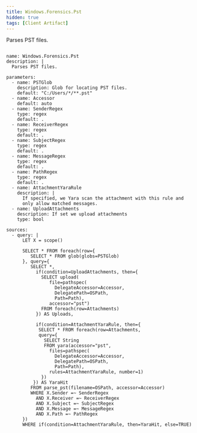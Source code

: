 ```yaml
---
title: Windows.Forensics.Pst
hidden: true
tags: [Client Artifact]
---
```


Parses PST files.


<pre><code class="language-yaml">
name: Windows.Forensics.Pst
description: |
  Parses PST files.

parameters:
  - name: PSTGlob
    description: Glob for locating PST files.
    default: "C:/Users/*/**.pst"
  - name: Accessor
    default: auto
  - name: SenderRegex
    type: regex
    default: .
  - name: ReceiverRegex
    type: regex
    default: .
  - name: SubjectRegex
    type: regex
    default: .
  - name: MessageRegex
    type: regex
    default: .
  - name: PathRegex
    type: regex
    default: .
  - name: AttachmentYaraRule
    description: |
      If specified, we Yara scan the attachment with this rule and
      only allow matched messages.
  - name: UploadAttachments
    description: If set we upload attachments
    type: bool

sources:
  - query: |
      LET X = scope()

      SELECT * FROM foreach(row={
         SELECT * FROM glob(globs=PSTGlob)
      }, query={
         SELECT *,
           if(condition=UploadAttachments, then={
             SELECT upload(
                file=pathspec(
                  DelegateAccessor=Accessor,
                  DelegatePath=OSPath,
                  Path=Path),
                accessor="pst")
             FROM foreach(row=Attachments)
           }) AS Uploads,

           if(condition=AttachmentYaraRule, then={
            SELECT * FROM foreach(row=Attachments,
            query={
              SELECT String
              FROM yara(accessor="pst",
                files=pathspec(
                  DelegateAccessor=Accessor,
                  DelegatePath=OSPath,
                  Path=Path),
                rules=AttachmentYaraRule, number=1)
             })
          }) AS YaraHit
         FROM parse_pst(filename=OSPath, accessor=Accessor)
         WHERE X.Sender =~ SenderRegex
           AND X.Receiver =~ ReceiverRegex
           AND X.Subject =~ SubjectRegex
           AND X.Message =~ MessageRegex
           AND X.Path =~ PathRegex
      })
      WHERE if(condition=AttachmentYaraRule, then=YaraHit, else=TRUE)

</code></pre>

